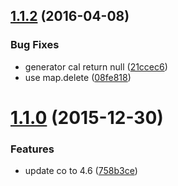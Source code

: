 <a name="1.1.2"></a>
## [1.1.2](https://github.com/bencode/yield-cache/compare/v1.1.0...v1.1.2) (2016-04-08)


### Bug Fixes

* generator cal return null ([21ccec6](https://github.com/bencode/yield-cache/commit/21ccec6))
* use map.delete ([08fe818](https://github.com/bencode/yield-cache/commit/08fe818))



<a name="1.1.0"></a>
# [1.1.0](https://github.com/bencode/yield-cache/compare/v1.0.0...v1.1.0) (2015-12-30)


### Features

* update co to 4.6 ([758b3ce](https://github.com/bencode/yield-cache/commit/758b3ce))
